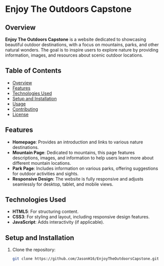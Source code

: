 # Enjoy The Outdoors Capstone

## Overview
**Enjoy The Outdoors Capstone** is a website dedicated to showcasing beautiful outdoor destinations, with a focus on mountains, parks, and other natural wonders. The goal is to inspire users to explore nature by providing information, images, and resources about scenic outdoor locations.

## Table of Contents
- [Overview](#overview)
- [Features](#features)
- [Technologies Used](#technologies-used)
- [Setup and Installation](#setup-and-installation)
- [Usage](#usage)
- [Contributing](#contributing)
- [License](#license)

## Features
- **Homepage**: Provides an introduction and links to various nature destinations.
- **Mountain Page**: Dedicated to mountains, this page features descriptions, images, and information to help users learn more about different mountain locations.
- **Park Page**: Includes information on various parks, offering suggestions for outdoor activities and sights.
- **Responsive Design**: The website is fully responsive and adjusts seamlessly for desktop, tablet, and mobile views.

## Technologies Used
- **HTML5**: For structuring content.
- **CSS3**: For styling and layout, including responsive design features.
- **JavaScript**: Adds interactivity (if applicable).

## Setup and Installation
1. Clone the repository:
   ```bash
   git clone https://github.com/JasonH16/EnjoyTheOutdoorsCapstone.git
